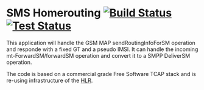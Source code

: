 SMS Homerouting [![Build Status](https://travis-ci.org/moiji-mobile/sms-routehome.svg?branch=master)](https://travis-ci.org/moiji-mobile/sms-routehome) [![Test Status](https://api.bob-bench.org/v1/badgeByUrl?branch=master&hosting=github&ci=travis-ci&repo=moiji-mobile%2Fsms-routehome)](https://bob-bench.org/r/gh/moiji-mobile/sms-routehome)
=====

This application will handle the GSM MAP sendRoutingInfoForSM operation
and responde with a fixed GT and a pseudo IMSI. It can handle the
incoming mt-ForwardSM/forwardSM operation and convert it to a SMPP
DeliverSM operation.

The code is based on a commercial grade Free Software TCAP stack and
is re-using infrastructure of the [HLR](https://github.com/moiji-mobile/hlr).
